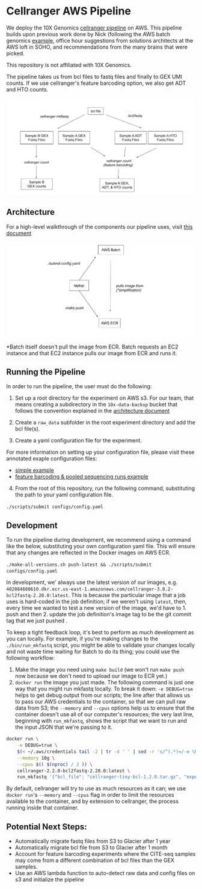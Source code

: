 # Cellranger AWS Pipeline

We deploy the 10X Genomics [cellranger pipeline][cellranger_documentation]
on AWS. This pipeline builds upon previous work done by Nick (following the AWS 
batch genomics [example][batch_genomics_tutorial], office hour suggestions from 
solutions architects at the AWS loft in SOHO, and recommendations from the many 
brains that were picked.

This repository is not affiliated with 10X Genomics.

The pipeline takes us from bcl files to fastq files and finally to GEX
UMI counts. If we use cellranger's feature barcoding option, we also get ADT and 
HTO counts.

![A diagram of the cellranger pipeline][cellranger_pipeline_diagram]

## Architecture
For a high-level walkthrough of the components our pipeline uses, visit
[this document](./docs/Architecture.md)

![A diagram of high-level pipeline architecture][architecture_diagram]

*Batch itself doesn't pull the image from ECR. Batch requests an EC2 
instance and that EC2 instance pulls our image from ECR and runs it.

## Running the Pipeline
In order to run the pipeline, the user must do the following:

1. Set up a root directory for the experiment on AWS s3. For our team, that means
creating a subdirectory in the `10x-data-backup` bucket that follows the convention
explained in the [architecture document](./docs/Architecture.md)

2. Create a `raw_data` subfolder in the root experiment directory and add the bcl 
file(s).

3. Create a yaml configuration file for the experiment.

For more information on setting up your configuration file, please visit these
annotated exaple configuration files:
 - [simple example](./docs/example-config-simple.yaml)
 - [feature barcoding & pooled sequencing runs example](./docs/example-config-pooled-feature-barcoding.yaml)

4. From the root of this repository, run the following command, substituting the
path to your yaml configuration file.

`./scripts/submit configs/config.yaml`

## Development

To run the pipeline during development, we recommend using a command like the below, 
substituting your own configuration yaml file. This will ensure that any changes 
are reflected in the Docker images on AWS ECR.

`./make-all-versions.sh push-latest && ./scripts/submit configs/config.yaml`

In development, we' always use the latest version of our images, e.g. `402084680610.dkr.ecr.us-east-1.amazonaws.com/cellranger-3.0.2-bcl2fastq-2.20.0:latest`. This is because the particular image that a job uses is hard-coded in the job definition; if we weren't using `latest`, then, every time we wanted to test a new version of the image, we'd have to 1. push and then 2. update the job definition's image tag to be the git commit tag that we just pushed .

To keep a tight feedback loop, it's best to perform as much development as you
can locally. For example, if you're making changes to the `./bin/run_mkfastq` script, you might be able to validate your changes locally and not waste time waiting for Batch to do its thing; you could use the following workflow:

1. Make the image you need using `make build` (we won't run `make push` now because we don't need to upload our image to ECR yet.)
2. `docker run` the image you just made. The following command is just one way that you might run mkfastq locally. To break it down: `-e DEBUG=true` helps to get debug output from our scripts; the line after that allows us to pass our AWS credentials to the container, so that we can pull raw data from S3; the `--memory` and `--cpus` options help us to ensure that the container doesn't use all of our computer's resources; the very last line, beginning with `run_mkfastq`, shows the script that we want to run and the input JSON that we're passing to it. 
```sh
docker run \
    -e DEBUG=true \
    $(< ~/.aws/credentials tail -2 | tr -d ' ' | sed -r 's/^(.*)=/-e \U\1=\E/' | tr '\n' ' ') \
    --memory 10g \
    --cpus $(( $(nproc) / 2 )) \
    cellranger-2.2.0-bcl2fastq-2.20.0:latest \
    run_mkfastq '{"bcl_file": "cellranger-tiny-bcl-1.2.0.tar.gz", "experiment_name": "runtinybcl_himc0_111618", "run_id": "tinybcl", "samples": [{"name": "test_sample", "index_location": "SI-P03-C9"}]}'
```

By default, cellranger will try to use as much resources as it can; we
use `docker run`'s `--memory` and `--cpus` flag in order to limit the
resources available to the container, and by extension to cellranger,
the process running inside that container.

## Potential Next Steps:
- Automatically migrate fastq files from S3 to Glacier after 1 year
- Automatically migrate bcl file from S3 to Glacier after 1 month
- Account for feature barcoding experiments where the CITE-seq samples may come
from a different combination of bcl files than the GEX samples.
- Use an AWS lambda function to auto-detect raw data and config files on s3 and
initialize the pipeline

[cellranger_pipeline_diagram]: docs/cellranger_pipeline_diagram.png
[architecture_diagram]: docs/cellranger_pipeline_archictecture.png
[batch_genomics_tutorial]: https://aws.amazon.com/blogs/compute/building-high-throughput-genomics-batch-workflows-on-aws-introduction-part-1-of-4/
[cellranger_documentation]: https://support.10xgenomics.com/single-cell-gene-expression/software/pipelines/latest/what-is-cell-ranger